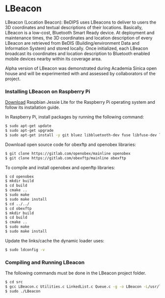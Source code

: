 # LBeacon

LBeacon (Location Beacon): BeDIPS uses LBeacons to deliver to users the 3D coordinates and textual descriptions of their locations. Basically, LBeacon is a low-cost, Bluetooth Smart Ready device. At deployment and maintenance times, the 3D coordinates and location description of every LBeacon are retrieved from BeDIS (Building/environment Data and Information System) and stored locally. Once initialized, each LBeacon broadcast its coordinates and location description to Bluetooth enabled mobile devices nearby within its coverage area.

Alpha version of LBeacon was demonstrated during Academia Sinica open house and will be experimented with and assessed by collaborators of the project.

### Installing LBeacon on Raspberry Pi

[Download](https://www.raspberrypi.org/downloads/raspbian/) Raspbian Jessie Lite for the Raspberry Pi operating system and follow its installation guide.

In Raspberry Pi, install packages by running the following command:
```sh
$ sudo apt-get update
$ sudo apt-get upgrade
$ sudo apt-get install -y git bluez libbluetooth-dev fuse libfuse-dev libexpat1-dev swig python-dev ruby ruby-dev libusb-1.0-0-dev default-jdk xsltproc libxml2-utils cmake doxygen
```
Download open source code for obexftp and openobex libraries:
```sh
$ git clone https://gitlab.com/openobex/mainline openobex
$ git clone https://gitlab.com/obexftp/mainline obexftp
```
To compile and install openobex and openftp libraries:
```sh
$ cd openobex
$ mkdir build
$ cd build
$ cmake ..
$ sudo make
$ sudo make install
$ cd ../../
$ cd obexftp
$ mkdir build
$ cd build
$ cmake ..
$ sudo make
$ sudo make install
```
Update the links/cache the dynamic loader uses:
```sh
$ sudo ldconfig -v
```

### Compiling and Running LBeacon
The following commands must be done in the LBeacon project folder.
```sh
$ cd src
$ gcc LBeacon.c Utilities.c LinkedList.c Queue.c -g -o LBeacon -L/usr/local/lib -lrt -lpthread -lmulticobex -lbfb -lbluetooth -lobexftp -lopenobex
$ sudo ./LBeacon
```